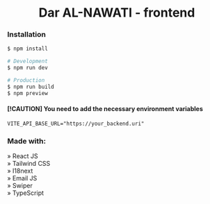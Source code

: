 <h1 align="center">Dar AL-NAWATI - frontend</h1>

### Installation

```bash
$ npm install

# Development
$ npm run dev

# Production
$ npm run build
$ npm preview
```

#### [!CAUTION] You need to add the necessary environment variables

```env
VITE_API_BASE_URL="https://your_backend.uri"
```

### Made with:

» React JS <br>
» Tailwind CSS <br>
» I18next <br>
» Email JS <br>
» Swiper <br>
» TypeScript <br>
